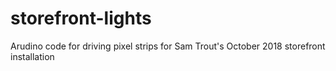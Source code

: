 # storefront-lights
Arudino code for driving pixel strips for Sam Trout's October 2018 storefront installation
